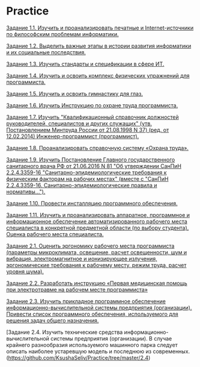 # Practice

[Задание 1.1. Изучить и проанализировать печатные и Internet-источники по философским проблемам информатики.](https://github.com/KsushaSeliv/Practice/blob/master/1.1.md)

[Задание 1.2. Выделить важные этапы в истории развития информатики и их социальные последствия.](https://github.com/KsushaSeliv/Practice/blob/master/1.2.md) 

[Задание 1.3. Изучить стандарты и спецификации в сфере ИТ.](https://github.com/KsushaSeliv/Practice/blob/master/1.3.md)

[Задание 1.4. Изучить и освоить комплекс физических упражнений для программиста.](https://github.com/KsushaSeliv/Practice/tree/master/1.4)

[Задание 1.5. Изучить и освоить гимнастику для глаз.](https://github.com/KsushaSeliv/Practice/tree/master/1.5)

[Задание 1.6. Изучить Инструкцию по охране труда программиста.](https://github.com/KsushaSeliv/Practice/blob/master/1.6.md)

[Задание 1.7. Изучить "Квалификационный справочник должностей руководителей, специалистов и других служащих" 
(утв. Постановлением Минтруда России от 21.08.1998 N 37) (ред. от 12.02.2014)
Инженер-программист (программист).](https://github.com/KsushaSeliv/Practice/blob/master/1.7.md)

[Задание 1.8. Проанализировать справочную систему «Охрана труда».](https://github.com/KsushaSeliv/Practice/tree/master/1.8)

[Задание 1.9. Изучить Постановление Главного государственного санитарного врача РФ от 21.06.2016 N 81 "Об утверждении СанПиН 2.2.4.3359-16 "Санитарно-эпидемиологические требования к физическим факторам на рабочих местах" (вместе с "СанПиН 2.2.4.3359-16. Санитарно-эпидемиологические правила и нормативы...").](https://github.com/KsushaSeliv/Practice/tree/master/1.9)

[Задание 1.10. Провести инсталляцию программного обеспечения.](https://github.com/KsushaSeliv/Practice/tree/master/1.10)

[Задание 1.11. Изучить и проанализировать аппаратное, программное и информационное обеспечение автоматизированного рабочего места специалиста в конкретной предметной области (по выбору студента). Оценка рабочего места специалиста.](https://github.com/KsushaSeliv/Practice/blob/master/1.11.md)

[Задание 2.1. Оценить эргономику рабочего места программиста (параметры микроклимата, освещение, расчет освещенности, шум и вибрация, электромагнитное и ионизирующее излучения, эргономические требования к рабочему месту, режим труда, расчет уровня шума).](https://github.com/KsushaSeliv/Practice/tree/master/2.1)

[Задание 2.2. Разработать инструкцию «Первая медицинская помощь при электротравме на рабочем месте программиста»](https://github.com/KsushaSeliv/Practice/blob/master/2.2.md)

[Задание 2.3. Изучить прикладное программное обеспечение информационно-вычислительной системы предприятия (организации).
Привести список программного обеспечения, используемого для решения задач общего назначения.](https://github.com/KsushaSeliv/Practice/tree/master/2.3)

[Задание 2.4. Изучить технические средства информационно-вычислительной системы предприятия (организации). 
В случае крайнего разнообразия используемого машинного парка следует описать наиболее устаревшую модель и последнюю из современных. 
(https://github.com/KsushaSeliv/Practice/tree/master/2.4)


